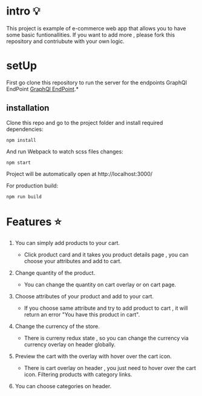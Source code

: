 #

# intro 💡

This project is example of e-commerce web app that allows you to have some basic funtionallities. If you want to add more , please fork this repository and contriubute with your own logic.

# setUp

First go clone this repository to run the server for the endpoints GraphQl EndPoint [GraphQl EndPoint](https://github.com/MohamedShehtaa/junior-react-endpoint).\*

## installation

Clone this repo and go to the project folder and install required dependencies:

```
npm install
```

And run Webpack to watch scss files changes:

```
npm start
```

Project will be automatically open at http://localhost:3000/

For production build:

```
npm run build
```

# Features ⭐

1. You can simply add products to your cart.

    - Click product card and it takes you product details page , you can choose your attributes and add to cart.

2. Change quantity of the product.

    - You can change the quantity on cart overlay or on cart page.

3. Choose attributes of your product and add to your cart.

    - If you choose same attribute and try to add product to cart , it will return an error "You have this product in cart".

4. Change the currency of the store.

    - There is curreny redux state , so you can change the currency via currency overlay on header globally.

5. Preview the cart with the overlay with hover over the cart icon.

    - There is cart overlay on header , you just need to hover over the cart icon.
      Filtering products with category links.

6. You can choose categories on header.
